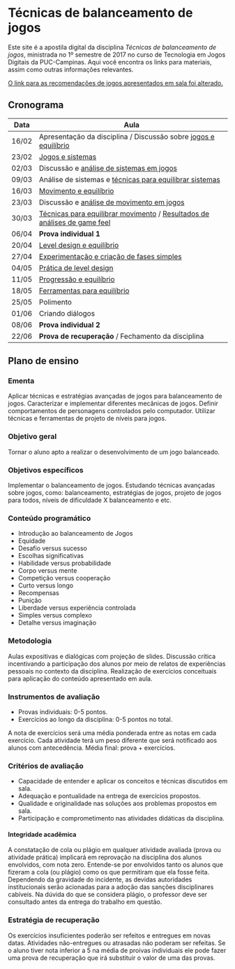 # Técnicas de balanceamento de jogos

Este site é a apostila digital da disciplina *Técnicas de balanceamento de jogos*, ministrada no 1º semestre de 2017 no curso de Tecnologia em Jogos Digitais da PUC-Campinas. Aqui você encontra os links para materiais, assim como outras informações relevantes.

[O link para as recomendações de jogos apresentados em sala foi alterado.](https://puccjogos.github.io/recomendacoes-enric/)

## Cronograma

Data  | Aula
----- | ----
16/02 | Apresentação da disciplina / Discussão sobre [jogos e equilíbrio](aulas/jogos-e-equilibrio.md)
23/02 | [Jogos e sistemas](aulas/jogos-e-sistemas.md)
02/03 | Discussão e [análise de sistemas em jogos](aulas/analise-sistemas.md)
09/03 | Análise de sistemas e [técnicas para equilibrar sistemas](aulas/tecnicas-sistemas.md)
16/03 | [Movimento e equilíbrio](aulas/movimento-equilibrio.md)
23/03 | Discussão e [análise de movimento em jogos](aulas/analise-movimento.md)
30/03 | [Técnicas para equilibrar movimento](aulas/tecnicas-movimento.md) / [Resultados de análises de game feel](materiais/AnaliseGameFeel/index.html)
06/04 | **Prova individual 1**
20/04 | [Level design e equilíbrio](aulas/level-design-equilibrio.md)
27/04 | [Experimentação e criação de fases simples](https://github.com/puccjogos/plataforma-2D)
04/05 | [Prática de level design](aulas/pratica-level-design.md)
11/05 | [Progressão e equilíbrio](materiais/Progressao.zip)
18/05 | [Ferramentas para equilíbrio](aulas/ferramentas.md) |
25/05 | Polimento
01/06 | Criando diálogos
08/06 | **Prova individual 2**
22/06 | **Prova de recuperação** / Fechamento da disciplina

## Plano de ensino

### Ementa

Aplicar técnicas e estratégias avançadas de jogos para balanceamento de jogos. Caracterizar e implementar diferentes mecânicas de jogos. Definir comportamentos de personagens controlados pelo computador. Utilizar técnicas e ferramentas de projeto de níveis para jogos.

### Objetivo geral

Tornar o aluno apto a realizar o desenvolvimento de um jogo balanceado.

### Objetivos específicos

Implementar o balanceamento de jogos. Estudando técnicas avançadas sobre jogos, como: balanceamento, estratégias de jogos, projeto de jogos para todos, níveis de dificuldade X balanceamento e etc.

### Conteúdo programático

- Introdução ao balanceamento de Jogos
- Equidade
- Desafio versus sucesso
- Escolhas significativas
- Habilidade versus probabilidade
- Corpo versus mente
- Competição versus cooperação
- Curto versus longo
- Recompensas
- Punição
- Liberdade versus experiência controlada
- Simples versus complexo
- Detalhe versus imaginação

### Metodologia

Aulas expositivas e dialógicas com projeção de slides. Discussão crítica incentivando a participação dos alunos por meio de relatos de experiências pessoais no contexto da disciplina. Realização de exercícios conceituais para aplicação do conteúdo apresentado em aula.

### Instrumentos de avaliação

- Provas individuais: 0-5 pontos.
- Exercícios ao longo da disciplina: 0-5 pontos no total.

A nota de exercícios será uma média ponderada entre as notas em cada exercício. Cada atividade terá um peso diferente que será notificado aos alunos com antecedência. Média final: prova + exercícios.

### Critérios de avaliação

- Capacidade de entender e aplicar os conceitos e técnicas discutidos em sala.
- Adequação e pontualidade na entrega de exercícios propostos.
- Qualidade e originalidade nas soluções aos problemas propostos em sala.
- Participação e comprometimento nas atividades didáticas da disciplina.


#### Integridade acadêmica

A constatação de cola ou plágio em qualquer atividade avaliada (prova ou atividade prática) implicará em reprovação na disciplina dos alunos envolvidos, com nota zero. Entende-se por envolvidos tanto os alunos que fizeram a cola (ou plágio) como os que permitiram que ela fosse feita. Dependendo da gravidade do incidente, as devidas autoridades institucionais serão acionadas para a adoção das sanções disciplinares cabíveis. Na dúvida do que se considera plágio, o professor deve ser consultado antes da entrega do trabalho em questão.

### Estratégia de recuperação

Os exercícios insuficientes poderão ser refeitos e entregues em novas datas. Atividades não-entregues ou atrasadas não poderam ser refeitas. Se o aluno tiver nota inferior a 5 na média de proivas individuais ele pode fazer uma prova de recuperação que irá substituir o valor de uma das provas.
